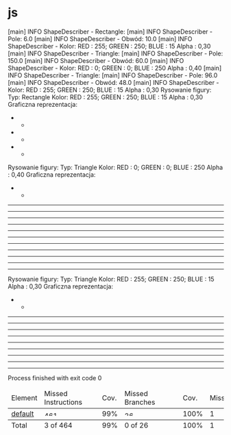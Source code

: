 # js
[main] INFO ShapeDescriber - Rectangle:
[main] INFO ShapeDescriber - Pole: 6.0
[main] INFO ShapeDescriber - Obwód: 10.0
[main] INFO ShapeDescriber - Kolor: RED : 255; GREEN : 250; BLUE : 15 Alpha : 0,30
[main] INFO ShapeDescriber - Triangle:
[main] INFO ShapeDescriber - Pole: 150.0
[main] INFO ShapeDescriber - Obwód: 60.0
[main] INFO ShapeDescriber - Kolor: RED : 0; GREEN : 0; BLUE : 250 Alpha : 0,40
[main] INFO ShapeDescriber - Triangle:
[main] INFO ShapeDescriber - Pole: 96.0
[main] INFO ShapeDescriber - Obwód: 48.0
[main] INFO ShapeDescriber - Kolor: RED : 255; GREEN : 250; BLUE : 15 Alpha : 0,30
Rysowanie figury:
Typ: Rectangle
Kolor: RED : 255; GREEN : 250; BLUE : 15 Alpha : 0,30
Graficzna reprezentacja:
* *
* *
* *


Rysowanie figury:
Typ: Triangle
Kolor: RED : 0; GREEN : 0; BLUE : 250 Alpha : 0,40
Graficzna reprezentacja:
* *
* * * *
* * * * * *
* * * * * * * *
* * * * * * * * * *
* * * * * * * * * * * * *
* * * * * * * * * * * * * * *
* * * * * * * * * * * * * * * * *
   * * * * * * * * * * * * * * * * * * * 
  * * * * * * * * * * * * * * * * * * * * * 
 * * * * * * * * * * * * * * * * * * * * * * * 
* * * * * * * * * * * * * * * * * * * * * * * * * 


Rysowanie figury:
Typ: Triangle
Kolor: RED : 255; GREEN : 250; BLUE : 15 Alpha : 0,30
Graficzna reprezentacja:
* *
* * * *
* * * * * *
* * * * * * * *
* * * * * * * * * *
* * * * * * * * * * * *
   * * * * * * * * * * * * * * 
  * * * * * * * * * * * * * * * * 
 * * * * * * * * * * * * * * * * * * 
* * * * * * * * * * * * * * * * * * * * 



Process finished with exit code 0


<table class="coverage" cellspacing="0" id="coveragetable">
  <thead>
    <tr>
      <td class="down sortable" id="a" onclick="toggleSort(this)">Element</td>
      <td class="sortable bar" id="b" onclick="toggleSort(this)">Missed Instructions</td>
      <td class="sortable ctr2" id="c" onclick="toggleSort(this)">Cov.</td>
      <td class="sortable bar" id="d" onclick="toggleSort(this)">Missed Branches</td>
      <td class="sortable ctr2" id="e" onclick="toggleSort(this)">Cov.</td>
      <td class="sortable ctr1" id="f" onclick="toggleSort(this)">Missed</td>
      <td class="sortable ctr2" id="g" onclick="toggleSort(this)">Cxty</td>
      <td class="sortable ctr1" id="h" onclick="toggleSort(this)">Missed</td>
      <td class="sortable ctr2" id="i" onclick="toggleSort(this)">Lines</td>
      <td class="sortable ctr1" id="j" onclick="toggleSort(this)">Missed</td>
      <td class="sortable ctr2" id="k" onclick="toggleSort(this)">Methods</td>
      <td class="sortable ctr1" id="l" onclick="toggleSort(this)">Missed</td>
      <td class="sortable ctr2" id="m" onclick="toggleSort(this)">Classes</td>
    </tr>
  </thead>
  <tfoot>
    <tr>
      <td>Total</td>
      <td class="bar">3 of 464</td>
      <td class="ctr2">99%</td>
      <td class="bar">0 of 26</td>
      <td class="ctr2">100%</td>
      <td class="ctr1">1</td>
      <td class="ctr2">36</td>
      <td class="ctr1">1</td>
      <td class="ctr2">90</td>
      <td class="ctr1">1</td>
      <td class="ctr2">23</td>
      <td class="ctr1">0</td>
      <td class="ctr2">7</td>
    </tr>
  </tfoot>
  <tbody>
    <tr>
      <td id="a0">
        <a href="http://localhost:63342/js/lab_3/target/site/jacoco/default/index.html#dn-a" class="el_package">default</a>
      </td>
      <td class="bar" id="b0">
        <img src="jacoco-resources/greenbar.gif" width="119" height="10" title="461" alt="461">
      </td>
      <td class="ctr2" id="c0">99%</td>
      <td class="bar" id="d0">
        <img src="jacoco-resources/greenbar.gif" width="120" height="10" title="26" alt="26">
      </td>
      <td class="ctr2" id="e0">100%</td>
      <td class="ctr1" id="f0">1</td>
      <td class="ctr2" id="g0">36</td>
      <td class="ctr1" id="h0">1</td>
      <td class="ctr2" id="i0">90</td>
      <td class="ctr1" id="j0">1</td>
      <td class="ctr2" id="k0">23</td>
      <td class="ctr1" id="l0">0</td>
      <td class="ctr2" id="m0">7</td>
    </tr>
  </tbody>
</table>